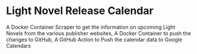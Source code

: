 # Light Novel Release Calendar
 A Docker Container Scraper to get the information on upcoming Light Novels from the various publisher websites, A Docker Container to push the changes to GitHub, A GitHub Action to Push the calendar data to Google Calendars

